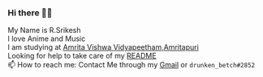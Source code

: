### Hi there 👋🤞
My Name is R.Srikesh <br />
I love Anime and Music<br />
I am studying at [Amrita Vishwa Vidyapeetham,Amritapuri](https://www.amrita.edu/campus/amritapuri)<br />
Looking for help to take care of my [README](https://blog.bitsrc.io/how-to-write-beautiful-and-meaningful-readme-md-for-your-next-project-897045e3f991)<br />
📫 How to reach me: Contact Me through my [Gmail](mailto:srikeshravikumar@gmail.com) or ```drunken_betch#2852```

<!--
**rSrikesh/rSrikesh** is a ✨ _special_ ✨ repository because its `README.md` (this file) appears on your GitHub profile.

Here are some ideas to get you started:

- 🔭 I’m currently working on .....
- 🌱 I’m currently learning ...
- 👯 I’m looking to collaborate on ...
- 🤔 I’m looking for help with ...
- 💬 Ask me about ...
- 📫 How to reach me: ...
- 😄 Pronouns: ...
- ⚡ Fun fact: ...
-->
